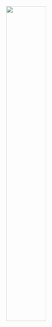 <img align="left" width="47%" src="https://github-readme-stats.vercel.app/api?username=BleedDev&show_icons=true&theme=radical" />
